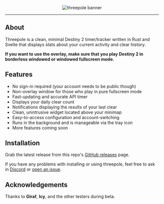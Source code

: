 <div align="center">
    <img src="./assets/banner.png" alt="threepole banner"/>
</div>

---

## About

Threepole is a clean, minimal Destiny 2 timer/tracker written in Rust and Svelte that displays stats about your current activity and clear history.

**If you want to use the overlay, make sure that you play Destiny 2 in borderless windowed or windowed fullscreen mode.**

## Features
- No sign-in required (your account needs to be public though)
- Non-overlay window for those who play in pure fullscreen mode
- Fast-updating and accurate API timer
- Displays your daily clear count
- Notifications displaying the results of your last clear
- Clean, unintrusive widget located above your minimap
- Easy-to-access configuration and account-switching
- Runs in the background and is manageable via the tray icon
- More features coming soon

## Installation

Grab the latest release from this repo's [GitHub releases](https://github.com/dessh/threepole/releases) page.

If you have any problems with installing or using threepole, feel free to ask in [Discord](https://discord.gg/dr3WWuwYty) or [open an issue](https://github.com/dessh/threepole/issues).

## Acknowledgements
Thanks to **Giraf**, **Icy**, and the other testers during beta.
